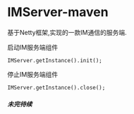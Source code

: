 # IMServer-maven

基于Netty框架,实现的一款IM通信的服务端.

启动IM服务端组件

    IMServer.getInstance().init();

停止IM服务端组件

    IMServer.getInstance().close();

##### 未完待续
